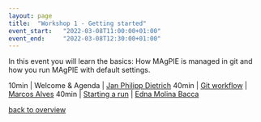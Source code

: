```yaml
---
layout: page
title:  "Workshop 1 - Getting started"
event_start:   "2022-03-08T11:00:00+01:00"
event_end:     "2022-03-08T12:30:00+01:00"
---
```


In this event you will learn the basics: How MAgPIE is managed in git and how you run MAgPIE with default settings.

10min | Welcome & Agenda | [Jan Philipp Dietrich]
40min | [Git workflow] | [Marcos Alves]
40min | [Starting a run] | [Edna Molina Bacca]

[back to overview](../../magpie22/timetable)

[Jan Philipp Dietrich]:https://www.pik-potsdam.de/members/dietrich
[Marcos Alves]:https://www.pik-potsdam.de/members/pedrosa
[Edna Molina Bacca]:https://www.pik-potsdam.de/members/mbacca

[Git workflow]:../../tutorials/1-git
[Starting a run]:../../tutorials/2-start-run
